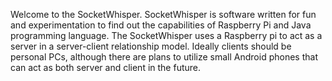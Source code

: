 Welcome to the SocketWhisper. SocketWhisper is software written for fun and experimentation to find out the 
capabilities of Raspberry Pi and Java programming language. The SocketWhisper uses a Raspberry pi to act as 
a server in a server-client relationship model. Ideally clients should be personal PCs, although there are 
plans to utilize small Android phones that can act as both server and client in the future. 
